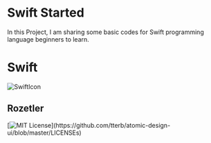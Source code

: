 # Swift Started

In this Project, I am sharing some basic codes for Swift programming language beginners to learn.

# Swift 


![SwiftIcon](https://user-images.githubusercontent.com/83227022/170848743-0e6b04af-515a-4cf7-8fe4-12a0de6446a9.png)

## Rozetler


[![MIT License](https://img.shields.io/apm/l/atomic-design-ui.svg?)](https://github.com/tterb/atomic-design-ui/blob/master/LICENSEs)
